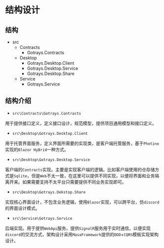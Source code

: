# 结构设计

## 结构

- src
  - Contracts
    - Gotrays.Contracts
  - Desktop
    - Gotrays.Desktop.Client
    - Gotrays.Desktop.Service
    - Gotrays.Desktop.Share
  - Service
    - Gotrays.Service



## 结构介绍

- `src\Contracts\Gotrays.Contracts`

用于提供接口定义，定义接口设计，规范模型，提供项目通用模型和接口定义。

- `src\Desktop\Gotrays.Desktop.Client`

用于托管界面服务，定义界面所需要的实现类，是客户端托管服务，基于`Photino`实现的`Blazor HyBrid`一种方式。

- `src\Desktop\Gotrays.Desktop.Service`

客户端的`Contracts`实现。主要是实现客户端的逻辑。比如客户端使用的仓存储方式是`Sqlite`，但是`Web`不太一致，在这里可以提供不同实现，以便将界面和业务隔离开来。如果需要支持不太平台只需要提供不同业务实现即可。

- `src\Desktop\Gotrays.Dekstop.Share`

实现核心界面设计，不包含业务逻辑，使用`Blazor`实现，可以跨平台，仿`discord`的界面设计模式。

- `src\Service\Gotrays.Service`

后端实现。用于提供`WebApi`服务，提供`SignalR`服务用于实时通信，以便实现`discord`的交流方式，架构设计采用`MasaFramework`提供的`DDD`+`CQRS`模板实现架构设计。





